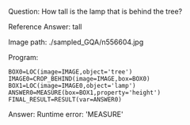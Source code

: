 Question: How tall is the lamp that is behind the tree?

Reference Answer: tall

Image path: ./sampled_GQA/n556604.jpg

Program:

```
BOX0=LOC(image=IMAGE,object='tree')
IMAGE0=CROP_BEHIND(image=IMAGE,box=BOX0)
BOX1=LOC(image=IMAGE0,object='lamp')
ANSWER0=MEASURE(box=BOX1,property='height')
FINAL_RESULT=RESULT(var=ANSWER0)
```
Answer: Runtime error: 'MEASURE'

